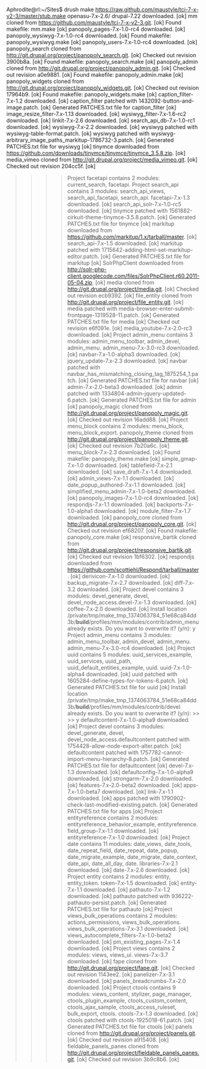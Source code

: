 Aphrodite@rl:~/Sites$ drush make https://raw.github.com/maustyle/tci-7-x-v2-3/master/stub.make openasu-7.x-2.6/
drupal-7.22 downloaded.                                                                                                                          [ok]
mm cloned from https://github.com/maustyle/tci-7-x-v2-3.git.                                                                                     [ok]
Found makefile: mm.make                                                                                                                          [ok]
panopoly_pages-7.x-1.0-rc4 downloaded.                                                                                                           [ok]
panopoly_wysiwyg-7.x-1.0-rc4 downloaded.                                                                                                         [ok]
Found makefile: panopoly_wysiwyg.make                                                                                                            [ok]
panopoly_users-7.x-1.0-rc4 downloaded.                                                                                                           [ok]
panopoly_search cloned from http://git.drupal.org/project/panopoly_search.git.                                                                   [ok]
Checked out revision 3900b8a.                                                                                                                    [ok]
Found makefile: panopoly_search.make                                                                                                             [ok]
panopoly_admin cloned from http://git.drupal.org/project/panopoly_admin.git.                                                                     [ok]
Checked out revision a0e9881.                                                                                                                    [ok]
Found makefile: panopoly_admin.make                                                                                                              [ok]
panopoly_widgets cloned from http://git.drupal.org/project/panopoly_widgets.git.                                                                 [ok]
Checked out revision 17964b9.                                                                                                                    [ok]
Found makefile: panopoly_widgets.make                                                                                                            [ok]
caption_filter-7.x-1.2 downloaded.                                                                                                               [ok]
caption_filter patched with 1432092-button-and-image.patch.                                                                                      [ok]
Generated PATCHES.txt file for caption_filter                                                                                                    [ok]
image_resize_filter-7.x-1.13 downloaded.                                                                                                         [ok]
wysiwyg_filter-7.x-1.6-rc2 downloaded.                                                                                                           [ok]
linkit-7.x-2.6 downloaded.                                                                                                                       [ok]
search_api_db-7.x-1.0-rc1 downloaded.                                                                                                            [ok]
wysiwyg-7.x-2.2 downloaded.                                                                                                                      [ok]
wysiwyg patched with wysiwyg-table-format.patch.                                                                                                 [ok]
wysiwyg patched with wysiwyg-arbitrary_image_paths_markitup-1786732-3.patch.                                                                     [ok]
Generated PATCHES.txt file for wysiwyg                                                                                                           [ok]
tinymce downloaded from https://github.com/downloads/tinymce/tinymce/tinymce_3.5.8.zip.                                                          [ok]
media_vimeo cloned from http://git.drupal.org/project/media_vimeo.git.                                                                           [ok]
Checked out revision 204cc5f.                                                                                                                    [ok]
 >>  >> Project facetapi contains 2 modules: current_search, facetapi.
 >>  >> Project search_api contains 3 modules: search_api_views, search_api_facetapi, search_api.
facetapi-7.x-1.3 downloaded.                                                                                                                     [ok]
search_api_solr-7.x-1.0-rc5 downloaded.                                                                                                          [ok]
tinymce patched with 1561882-cirkuit-theme-tinymce-3.5.8.patch.                                                                                  [ok]
Generated PATCHES.txt file for tinymce                                                                                                           [ok]
markitup downloaded from https://github.com/markitup/1.x/tarball/master.                                                                         [ok]
search_api-7.x-1.5 downloaded.                                                                                                                   [ok]
markitup patched with 1715642-adding-html-set-markitup-editor.patch.                                                                             [ok]
Generated PATCHES.txt file for markitup                                                                                                          [ok]
SolrPhpClient downloaded from http://solr-php-client.googlecode.com/files/SolrPhpClient.r60.2011-05-04.zip.                                      [ok]
media cloned from http://git.drupal.org/project/media.git.                                                                                       [ok]
Checked out revision ecb9392.                                                                                                                    [ok]
file_entity cloned from http://git.drupal.org/project/file_entity.git.                                                                           [ok]
media patched with media-browser-enter-submit-frontpage-1319528-11.patch.                                                                        [ok]
Generated PATCHES.txt file for media                                                                                                             [ok]
Checked out revision e6f091e.                                                                                                                    [ok]
media_youtube-7.x-2.0-rc3 downloaded.                                                                                                            [ok]
 >>  >> Project admin_menu contains 3 modules: admin_menu_toolbar, admin_devel, admin_menu.
admin_menu-7.x-3.0-rc3 downloaded.                                                                                                               [ok]
navbar-7.x-1.0-alpha3 downloaded.                                                                                                                [ok]
jquery_update-7.x-2.3 downloaded.                                                                                                                [ok]
navbar patched with navbar_has_mismatching_closing_tag_1875254_1.patch.                                                                          [ok]
Generated PATCHES.txt file for navbar                                                                                                            [ok]
admin-7.x-2.0-beta3 downloaded.                                                                                                                  [ok]
admin patched with 1334804-admin-jquery-updated-6.patch.                                                                                         [ok]
Generated PATCHES.txt file for admin                                                                                                             [ok]
panopoly_magic cloned from http://git.drupal.org/project/panopoly_magic.git.                                                                     [ok]
Checked out revision 16add88.                                                                                                                    [ok]
 >>  >> Project menu_block contains 2 modules: menu_block, menu_block_export.
panopoly_theme cloned from http://git.drupal.org/project/panopoly_theme.git.                                                                     [ok]
Checked out revision 7b20a6c.                                                                                                                    [ok]
menu_block-7.x-2.3 downloaded.                                                                                                                   [ok]
Found makefile: panopoly_theme.make                                                                                                              [ok]
simple_gmap-7.x-1.0 downloaded.                                                                                                                  [ok]
tablefield-7.x-2.1 downloaded.                                                                                                                   [ok]
save_draft-7.x-1.4 downloaded.                                                                                                                   [ok]
admin_views-7.x-1.1 downloaded.                                                                                                                  [ok]
date_popup_authored-7.x-1.1 downloaded.                                                                                                          [ok]
simplified_menu_admin-7.x-1.0-beta2 downloaded.                                                                                                  [ok]
panopoly_images-7.x-1.0-rc4 downloaded.                                                                                                          [ok]
respondjs-7.x-1.1 downloaded.                                                                                                                    [ok]
backports-7.x-1.0-alpha1 downloaded.                                                                                                             [ok]
module_filter-7.x-1.7 downloaded.                                                                                                                [ok]
panopoly_core cloned from http://git.drupal.org/project/panopoly_core.git.                                                                       [ok]
Checked out revision ef68207.                                                                                                                    [ok]
Found makefile: panopoly_core.make                                                                                                               [ok]
responsive_bartik cloned from http://git.drupal.org/project/responsive_bartik.git.                                                               [ok]
Checked out revision 1bf6302.                                                                                                                    [ok]
respondjs downloaded from https://github.com/scottjehl/Respond/tarball/master.                                                                   [ok]
derivicon-7.x-1.0 downloaded.                                                                                                                    [ok]
backup_migrate-7.x-2.7 downloaded.                                                                                                               [ok]
diff-7.x-3.2 downloaded.                                                                                                                         [ok]
>> Project devel contains 3 modules: devel_generate, devel, devel_node_access.devel-7.x-1.3 downloaded.                                                                                                                        [ok]
coffee-7.x-2.0 downloaded.                                                                                                                       [ok]
 >> Install location /private/tmp/make_tmp_1374063784_51e68ca84dd3b/__build__/profiles/mm/modules/contrib/admin_menu already exists. Do you want to overwrite it? (y/n): y
 >> Project admin_menu contains 3 modules: admin_menu_toolbar, admin_devel, admin_menu.
admin_menu-7.x-3.0-rc4 downloaded.                                                                                                               [ok]
 >>  >> Project uuid contains 5 modules: uuid_services_example, uuid_services, uuid_path, uuid_default_entities_example, uuid.
uuid-7.x-1.0-alpha4 downloaded.                                                                                                                  [ok]
uuid patched with 1605284-define-types-for-tokens-6.patch.                                                                                       [ok]
Generated PATCHES.txt file for uuid                                                                                                              [ok]
>>  >> Install location /private/tmp/make_tmp_1374063784_51e68ca84dd3b/__build__/profiles/mm/modules/contrib/devel already exists. Do you want to overwrite it? (y/n): >>  >> y
defaultcontent-7.x-1.0-alpha9 downloaded.                                                                                                        [ok]
>> >> Project devel contains 3 modules: devel_generate, devel, devel_node_access.defaultcontent patched with 1754428-allow-node-export-alter.patch.                                                                               [ok]
defaultcontent patched with 1757782-cannot-import-menu-hierarchy-8.patch.                                                                        [ok]
Generated PATCHES.txt file for defaultcontent                                                                                                    [ok]
devel-7.x-1.3 downloaded.                                                                                                                        [ok]
defaultconfig-7.x-1.0-alpha9 downloaded.                                                                                                         [ok]
strongarm-7.x-2.0 downloaded.                                                                                                                    [ok]
features-7.x-2.0-beta2 downloaded.                                                                                                               [ok]
apps-7.x-1.0-beta7 downloaded.                                                                                                                   [ok]
link-7.x-1.1 downloaded.                                                                                                                         [ok]
apps patched with 1790902-check-last-modified-existing.patch.                                                                                    [ok]
Generated PATCHES.txt file for apps                                                                                                              [ok]
 >>  >> Project entityreference contains 2 modules: entityreference_behavior_example, entityreference.
field_group-7.x-1.1 downloaded.                                                                                                                  [ok]
entityreference-7.x-1.0 downloaded.                                                                                                              [ok]
 >>  >> Project date contains 11 modules: date_views, date_tools, date_repeat_field, date_repeat, date_popup, date_migrate_example, date_migrate, date_context, date_api, date_all_day, date.
libraries-7.x-2.1 downloaded.                                                                                                                    [ok]
date-7.x-2.6 downloaded.                                                                                                                         [ok]
 >>  >> Project entity contains 2 modules: entity, entity_token.
token-7.x-1.5 downloaded.                                                                                                                        [ok]
entity-7.x-1.1 downloaded.                                                                                                                       [ok]
pathauto-7.x-1.2 downloaded.                                                                                                                     [ok]
pathauto patched with 936222-pathauto-persist.patch.                                                                                             [ok]
Generated PATCHES.txt file for pathauto                                                                                                          [ok]
 >>  >> Project views_bulk_operations contains 2 modules: actions_permissions, views_bulk_operations.
views_bulk_operations-7.x-3.1 downloaded.                                                                                                        [ok]
views_autocomplete_filters-7.x-1.0-beta2 downloaded.                                                                                             [ok]
pm_existing_pages-7.x-1.4 downloaded.                                                                                                            [ok]
 >>  >> Project views contains 2 modules: views, views_ui.
views-7.x-3.7 downloaded.                                                                                                                        [ok]
fape cloned from http://git.drupal.org/project/fape.git.                                                                                         [ok]
Checked out revision 1143ee2.                                                                                                                    [ok]
panelizer-7.x-3.1 downloaded.                                                                                                                    [ok]
panels_breadcrumbs-7.x-2.0 downloaded.                                                                                                           [ok]
 >>  >> Project ctools contains 9 modules: views_content, stylizer, page_manager, ctools_plugin_example, ctools_custom_content, ctools_ajax_sample, ctools_access_ruleset, bulk_export, ctools.
ctools-7.x-1.3 downloaded.                                                                                                                       [ok]
ctools patched with ctools-1925018-61.patch.                                                                                                     [ok]
Generated PATCHES.txt file for ctools                                                                                                            [ok]
panels cloned from http://git.drupal.org/project/panels.git.                                                                                     [ok]
Checked out revision a915408.                                                                                                                    [ok]
fieldable_panels_panes cloned from http://git.drupal.org/project/fieldable_panels_panes.git.                                                     [ok]
Checked out revision 3b9c8b6.                                                                                                                    [ok]